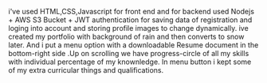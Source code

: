i've used HTML,CSS,Javascript for front end and for backend used Nodejs + AWS S3 Bucket + JWT authentication for  saving data of registration and loging into account and storing profile images to change dynamically. ive created my portfolio with background of rain and then converts to snow later. And i put a menu option with a downloadable Resume document in the bottom-right side .Up on scrolling we have progress-circle of all my skills with individual percentage of my knownledge. In menu button i kept some of my extra curricular things and qualifications.
